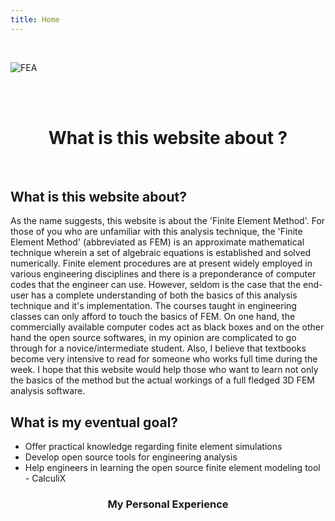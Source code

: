 ```yaml
---
title: Home
---
```

<br/>

![FEA](/images/FEA_main_page_new.jpg)

<br/><br/>

<center><h1> What is this website about ? </h1></center>

<br/>

## What is this website about?
As the name suggests, this website is about the 'Finite Element Method'. For those of you who are unfamiliar with this analysis technique, the 'Finite Element Method' (abbreviated as FEM) is an approximate mathematical technique wherein a set of algebraic equations is established and solved numerically. Finite element procedures are at present widely employed in various engineering disciplines and there is a preponderance of computer codes that the engineer can use. However, seldom is the case that the end-user has a complete understanding of both the basics of this analysis technique and it's implementation. The courses taught in engineering classes can only afford to touch the basics of FEM. On one hand, the commercially available computer codes act as black boxes and on the other hand the open source softwares, in my opinion are complicated to go through for a novice/intermediate student. Also, I believe that textbooks become very intensive to read for someone who works full time during the week. I hope that this website would help those who want to learn not only the basics of the method but the actual workings of a full fledged 3D FEM analysis software.

## What is my eventual goal?
- Offer practical knowledge regarding finite element simulations
- Develop open source tools for engineering analysis
- Help engineers in learning the open source finite element modeling tool - CalculiX

<center><h3> My Personal Experience </h3></center>
